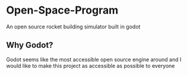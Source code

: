 # Open-Space-Program
An open source rocket building simulator built in godot

## Why Godot?
Godot seems like the most accessible open source engine around and I would like to make this project as accessible as possible to everyone
